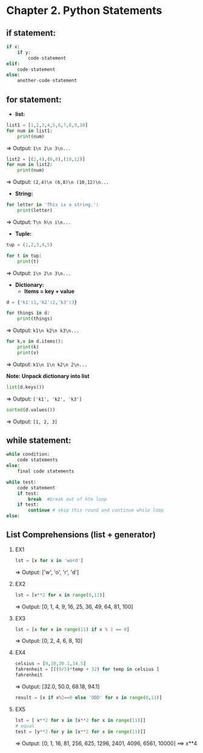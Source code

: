 # Chapter **2.**  Python Statements

## if statement:
```python
if x:
    if y:
        code-statement
elif:
    code-statement
else:
    another-code-statement
```

## for statement:
* **list:**
```python
list1 = [1,2,3,4,5,6,7,8,9,10]
for num in list1:
    print(num)
```
=> Output: `1\n 2\n 3\n...`

```python
list2 = [(2,4),(6,8),(10,12)]
for num in list2:
    print(num)
```
=> Output: `(2,4)\n (6,8)\n (10,12)\n...`

* **String:**
```python
for letter in 'This is a string.':
    print(letter)
```
=> Output: `T\n h\n i\n...`

* **Tuple:**
```python
tup = (1,2,3,4,5)

for t in tup:
    print(t)
```
=> Output: `1\n 2\n 3\n...`

* **Dictionary:**
  * **Items = key + value**
```python
d = {'k1':1,'k2':2,'k3':3}

for things in d:
    print(things)
```
=> Output: `k1\n k2\n k3\n...`

```python
for k,v in d.items():
    print(k)
    print(v)
```
=> Output: `k1\n 1\n k2\n 2\n...`

**Note: Unpack dictionary into list**
```python
list(d.keys())
```
=> Output: `['k1', 'k2', 'k3']`

```python
sorted(d.values())
```
=> Output: `[1, 2, 3]`

## while statement:
```python
while condition:
    code statements
else:
    final code statements
```

```python
while test: 
    code statement
    if test: 
        break  #break out of hte loop
    if test: 
        continue # skip this round and continue while loop
else:
```
## List Comprehensions (list + generator)
1. EX1
    ```python
    lst = [x for x in 'word']
    ```
    => Output: ['w', 'o', 'r', 'd']

2. EX2
    ```python
    lst = [x**2 for x in range(0,11)]
    ```
    => Output: [0, 1, 4, 9, 16, 25, 36, 49, 64, 81, 100]
3. EX3
    ```python
    lst = [x for x in range(11) if x % 2 == 0]
    ```
    => Output: [0, 2, 4, 6, 8, 10]
    
4. EX4
    ```python
    celsius = [0,10,20.1,34.5]
    fahrenheit = [((9/5)*temp + 32) for temp in celsius ]
    fahrenheit
    ```
    => Output: [32.0, 50.0, 68.18, 94.1]
    
    ```python
    result = [x if x%2==0 else 'ODD' for x in range(0,11)]
    ```
5. EX5
    ```python
    lst = [ x**2 for x in [x**2 for x in range(11)]]
    # equal
    test = [y**2 for y in [x**2 for x in range(11)]]
    ```
    => Output: [0, 1, 16, 81, 256, 625, 1296, 2401, 4096, 6561, 10000] ==> x**4
